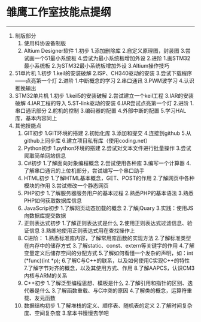 # 雏鹰工作室技能点提纲

------------
1. 制版部分
	1. 使用科协设备制版
	2. Altium Designer软件
		1.初步
			1.添加删除库
			2.自定义原理图，封装图
			3.尝试画一个51最小系统板
			4.尝试为最小系统板增加外设
		2.进阶
			1.画STM32最小系统板
			2.为STM32最小系统板增加外设
			3.Altium操作技巧
1. 51单片机
	1.初步
		1.keil的安装破解
		2.ISP、CH340驱动的安装
		3.尝试下载程序——点亮第一个灯
	2.进阶
		1.中断概念的学习
		2.串口通讯
		3.PWM波学习
		4.认识推挽输出
1. STM32单片机
	1.初步
		1.keil5的安装破解
		2.尝试建立一个keil工程
		3.IAR的安装破解
		4.IAR工程的导入
		5.ST-link驱动的安装
		6.IAR尝试点亮第一个灯
	2.进阶
		1.串口通讯部分
		2.舵机的控制
		3.编码器的配置
		4.外部中断的配置
		5.学习HAL库，基本内容同上
1. 其他技能点
	1. GIT初步
		1.GIT环境的搭建
		2.初始化库
		3.添加和提交
		4.连接到github
 		5.从github上同步库
 		6.建立项目私有库（使用coding.net）
	1. Python初步
		1.python环境的搭建
		2.尝试对文本文件进行批量操作
		3.尝试爬取简单网站信息
	1. C#初步
		1.了解面向对象编程概念
		2.尝试使用各种库
		3.编写一个计算器
		4.了解串口通讯的上位机部分，尝试编写一个串口助手
	1. HTML初步
		1.了解HTML基本概念，GET、POST的作用
		2.了解网页中各种模块的作用
		3.尝试修改一个静态网页
	1. PHP初步
		1.了解服务器服务用户的基本过程
		2.熟悉PHP的基本语法
		3.熟悉PHP如何获取数据库信息
	1. JavaScrip初步
		1.了解网页动态加载的概念
		2.了解jQuary
		3.实践：使用JS向数据库提交数据
	1. 正则表达式初步
		1.了解正则表达式是什么
		2.使用正则表达式过滤信息、验证信息
		3.熟练地使用正则表达式用在查找操作上
	1. C进阶：
		1.熟悉标准库内容，了解常用库函数的实现方法
		2.了解标准类型在内存中的储存方式
		3.了解static、const、extern等关键字的作用
		4.了解变量定义后储存空间的分配方式
		5.了解如何看懂一个发杂的声明，如：int (*func)(int *p);
		6.了解C与C++的联系，以及如何使用C实现C++的特性
		7.了解字节对齐的概念，以及其使用方式、作用
		8.了解AAPCS，认识CM3内核与ARM的关系
	1. C++初步
		1.了解泛型编程思想、模板是什么
		2.了解引用和指针的区别、迭代器是什么
		3.了解函数重载、与C冲突的原因
		4.了解类的概念，运算符重载、友元函数
	1. 数据结构初步
		1.了解堆栈的定义、顺序表、随机表的定义
		2.了解时间复杂度、空间复杂度
		3.拿本书慢慢去学吧


